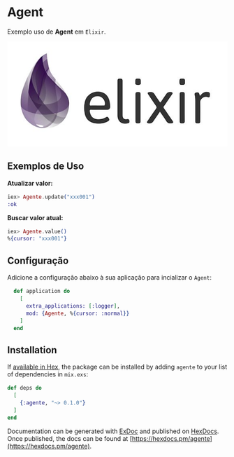 # Agent
Exemplo uso de **Agent** em `Elixir`.

![alt text](https://github.com/wagncarv/Agent/blob/main/elixir.jpg)

## Exemplos de Uso
**Atualizar valor:**
```elixir
iex> Agente.update("xxx001")
:ok
```
**Buscar valor atual:**
```elixir
iex> Agente.value()
%{cursor: "xxx001"}
```

## Configuração
Adicione a configuração abaixo à sua aplicação para incializar o ```Agent```:
```elixir
  def application do
    [
      extra_applications: [:logger],
      mod: {Agente, %{cursor: :normal}}
    ]
  end
```

## Installation

If [available in Hex](https://hex.pm/docs/publish), the package can be installed
by adding `agente` to your list of dependencies in `mix.exs`:

```elixir
def deps do
  [
    {:agente, "~> 0.1.0"}
  ]
end
```

Documentation can be generated with [ExDoc](https://github.com/elixir-lang/ex_doc)
and published on [HexDocs](https://hexdocs.pm). Once published, the docs can
be found at [https://hexdocs.pm/agente](https://hexdocs.pm/agente).
